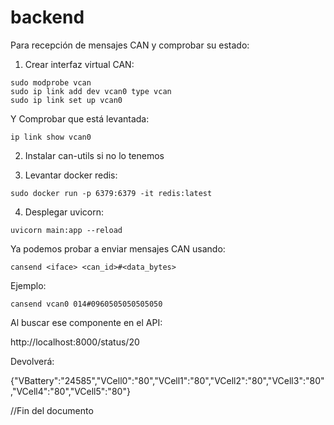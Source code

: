 # backend
Para recepción de mensajes CAN y comprobar su estado:

1. Crear interfaz virtual CAN:
```
sudo modprobe vcan
sudo ip link add dev vcan0 type vcan
sudo ip link set up vcan0
```
Y Comprobar que está levantada:
```
ip link show vcan0
```

2. Instalar can-utils si no lo tenemos

3. Levantar docker redis:
```
sudo docker run -p 6379:6379 -it redis:latest
```

4. Desplegar uvicorn:
```
uvicorn main:app --reload
```


Ya podemos probar a enviar mensajes CAN usando:
```
cansend <iface> <can_id>#<data_bytes>
```

Ejemplo:
```
cansend vcan0 014#0960505050505050
```

Al buscar ese componente en el API:

http://localhost:8000/status/20

Devolverá:

{"VBattery":"24585","VCell0":"80","VCell1":"80","VCell2":"80","VCell3":"80","VCell4":"80","VCell5":"80"}

//Fin del documento 